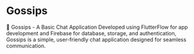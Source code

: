 # Gossips
🚀 Gossips - A Basic Chat Application Developed using FlutterFlow for app development and Firebase for database, storage, and authentication, Gossips is a simple, user-friendly chat application designed for seamless communication.
